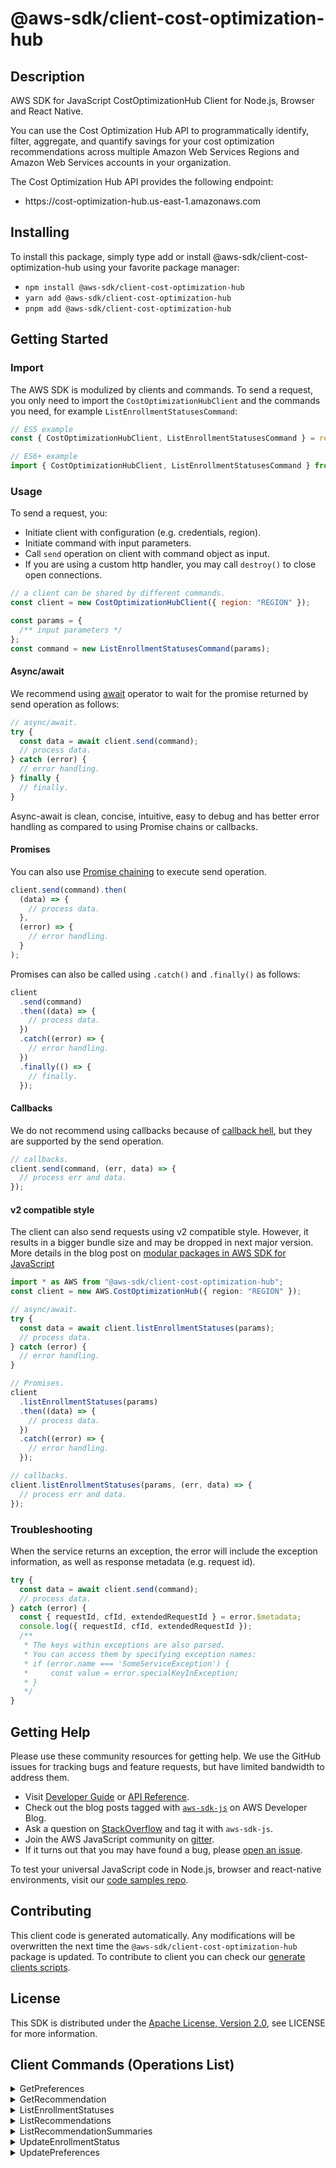 <!-- generated file, do not edit directly -->

# @aws-sdk/client-cost-optimization-hub

## Description

AWS SDK for JavaScript CostOptimizationHub Client for Node.js, Browser and React Native.

<p>You can use the Cost Optimization Hub API to programmatically identify, filter, aggregate, and quantify savings for your cost optimization recommendations across multiple Amazon Web Services Regions and Amazon Web Services accounts in your organization.</p> <p>The Cost Optimization Hub API provides the following endpoint:</p> <ul> <li> <p> https://cost-optimization-hub.us-east-1.amazonaws.com </p> </li> </ul>

## Installing

To install this package, simply type add or install @aws-sdk/client-cost-optimization-hub
using your favorite package manager:

- `npm install @aws-sdk/client-cost-optimization-hub`
- `yarn add @aws-sdk/client-cost-optimization-hub`
- `pnpm add @aws-sdk/client-cost-optimization-hub`

## Getting Started

### Import

The AWS SDK is modulized by clients and commands.
To send a request, you only need to import the `CostOptimizationHubClient` and
the commands you need, for example `ListEnrollmentStatusesCommand`:

```js
// ES5 example
const { CostOptimizationHubClient, ListEnrollmentStatusesCommand } = require("@aws-sdk/client-cost-optimization-hub");
```

```ts
// ES6+ example
import { CostOptimizationHubClient, ListEnrollmentStatusesCommand } from "@aws-sdk/client-cost-optimization-hub";
```

### Usage

To send a request, you:

- Initiate client with configuration (e.g. credentials, region).
- Initiate command with input parameters.
- Call `send` operation on client with command object as input.
- If you are using a custom http handler, you may call `destroy()` to close open connections.

```js
// a client can be shared by different commands.
const client = new CostOptimizationHubClient({ region: "REGION" });

const params = {
  /** input parameters */
};
const command = new ListEnrollmentStatusesCommand(params);
```

#### Async/await

We recommend using [await](https://developer.mozilla.org/en-US/docs/Web/JavaScript/Reference/Operators/await)
operator to wait for the promise returned by send operation as follows:

```js
// async/await.
try {
  const data = await client.send(command);
  // process data.
} catch (error) {
  // error handling.
} finally {
  // finally.
}
```

Async-await is clean, concise, intuitive, easy to debug and has better error handling
as compared to using Promise chains or callbacks.

#### Promises

You can also use [Promise chaining](https://developer.mozilla.org/en-US/docs/Web/JavaScript/Guide/Using_promises#chaining)
to execute send operation.

```js
client.send(command).then(
  (data) => {
    // process data.
  },
  (error) => {
    // error handling.
  }
);
```

Promises can also be called using `.catch()` and `.finally()` as follows:

```js
client
  .send(command)
  .then((data) => {
    // process data.
  })
  .catch((error) => {
    // error handling.
  })
  .finally(() => {
    // finally.
  });
```

#### Callbacks

We do not recommend using callbacks because of [callback hell](http://callbackhell.com/),
but they are supported by the send operation.

```js
// callbacks.
client.send(command, (err, data) => {
  // process err and data.
});
```

#### v2 compatible style

The client can also send requests using v2 compatible style.
However, it results in a bigger bundle size and may be dropped in next major version. More details in the blog post
on [modular packages in AWS SDK for JavaScript](https://aws.amazon.com/blogs/developer/modular-packages-in-aws-sdk-for-javascript/)

```ts
import * as AWS from "@aws-sdk/client-cost-optimization-hub";
const client = new AWS.CostOptimizationHub({ region: "REGION" });

// async/await.
try {
  const data = await client.listEnrollmentStatuses(params);
  // process data.
} catch (error) {
  // error handling.
}

// Promises.
client
  .listEnrollmentStatuses(params)
  .then((data) => {
    // process data.
  })
  .catch((error) => {
    // error handling.
  });

// callbacks.
client.listEnrollmentStatuses(params, (err, data) => {
  // process err and data.
});
```

### Troubleshooting

When the service returns an exception, the error will include the exception information,
as well as response metadata (e.g. request id).

```js
try {
  const data = await client.send(command);
  // process data.
} catch (error) {
  const { requestId, cfId, extendedRequestId } = error.$metadata;
  console.log({ requestId, cfId, extendedRequestId });
  /**
   * The keys within exceptions are also parsed.
   * You can access them by specifying exception names:
   * if (error.name === 'SomeServiceException') {
   *     const value = error.specialKeyInException;
   * }
   */
}
```

## Getting Help

Please use these community resources for getting help.
We use the GitHub issues for tracking bugs and feature requests, but have limited bandwidth to address them.

- Visit [Developer Guide](https://docs.aws.amazon.com/sdk-for-javascript/v3/developer-guide/welcome.html)
  or [API Reference](https://docs.aws.amazon.com/AWSJavaScriptSDK/v3/latest/index.html).
- Check out the blog posts tagged with [`aws-sdk-js`](https://aws.amazon.com/blogs/developer/tag/aws-sdk-js/)
  on AWS Developer Blog.
- Ask a question on [StackOverflow](https://stackoverflow.com/questions/tagged/aws-sdk-js) and tag it with `aws-sdk-js`.
- Join the AWS JavaScript community on [gitter](https://gitter.im/aws/aws-sdk-js-v3).
- If it turns out that you may have found a bug, please [open an issue](https://github.com/aws/aws-sdk-js-v3/issues/new/choose).

To test your universal JavaScript code in Node.js, browser and react-native environments,
visit our [code samples repo](https://github.com/aws-samples/aws-sdk-js-tests).

## Contributing

This client code is generated automatically. Any modifications will be overwritten the next time the `@aws-sdk/client-cost-optimization-hub` package is updated.
To contribute to client you can check our [generate clients scripts](https://github.com/aws/aws-sdk-js-v3/tree/main/scripts/generate-clients).

## License

This SDK is distributed under the
[Apache License, Version 2.0](http://www.apache.org/licenses/LICENSE-2.0),
see LICENSE for more information.

## Client Commands (Operations List)

<details>
<summary>
GetPreferences
</summary>

[Command API Reference](https://docs.aws.amazon.com/AWSJavaScriptSDK/v3/latest/client/cost-optimization-hub/command/GetPreferencesCommand/) / [Input](https://docs.aws.amazon.com/AWSJavaScriptSDK/v3/latest/Package/-aws-sdk-client-cost-optimization-hub/Interface/GetPreferencesCommandInput/) / [Output](https://docs.aws.amazon.com/AWSJavaScriptSDK/v3/latest/Package/-aws-sdk-client-cost-optimization-hub/Interface/GetPreferencesCommandOutput/)

</details>
<details>
<summary>
GetRecommendation
</summary>

[Command API Reference](https://docs.aws.amazon.com/AWSJavaScriptSDK/v3/latest/client/cost-optimization-hub/command/GetRecommendationCommand/) / [Input](https://docs.aws.amazon.com/AWSJavaScriptSDK/v3/latest/Package/-aws-sdk-client-cost-optimization-hub/Interface/GetRecommendationCommandInput/) / [Output](https://docs.aws.amazon.com/AWSJavaScriptSDK/v3/latest/Package/-aws-sdk-client-cost-optimization-hub/Interface/GetRecommendationCommandOutput/)

</details>
<details>
<summary>
ListEnrollmentStatuses
</summary>

[Command API Reference](https://docs.aws.amazon.com/AWSJavaScriptSDK/v3/latest/client/cost-optimization-hub/command/ListEnrollmentStatusesCommand/) / [Input](https://docs.aws.amazon.com/AWSJavaScriptSDK/v3/latest/Package/-aws-sdk-client-cost-optimization-hub/Interface/ListEnrollmentStatusesCommandInput/) / [Output](https://docs.aws.amazon.com/AWSJavaScriptSDK/v3/latest/Package/-aws-sdk-client-cost-optimization-hub/Interface/ListEnrollmentStatusesCommandOutput/)

</details>
<details>
<summary>
ListRecommendations
</summary>

[Command API Reference](https://docs.aws.amazon.com/AWSJavaScriptSDK/v3/latest/client/cost-optimization-hub/command/ListRecommendationsCommand/) / [Input](https://docs.aws.amazon.com/AWSJavaScriptSDK/v3/latest/Package/-aws-sdk-client-cost-optimization-hub/Interface/ListRecommendationsCommandInput/) / [Output](https://docs.aws.amazon.com/AWSJavaScriptSDK/v3/latest/Package/-aws-sdk-client-cost-optimization-hub/Interface/ListRecommendationsCommandOutput/)

</details>
<details>
<summary>
ListRecommendationSummaries
</summary>

[Command API Reference](https://docs.aws.amazon.com/AWSJavaScriptSDK/v3/latest/client/cost-optimization-hub/command/ListRecommendationSummariesCommand/) / [Input](https://docs.aws.amazon.com/AWSJavaScriptSDK/v3/latest/Package/-aws-sdk-client-cost-optimization-hub/Interface/ListRecommendationSummariesCommandInput/) / [Output](https://docs.aws.amazon.com/AWSJavaScriptSDK/v3/latest/Package/-aws-sdk-client-cost-optimization-hub/Interface/ListRecommendationSummariesCommandOutput/)

</details>
<details>
<summary>
UpdateEnrollmentStatus
</summary>

[Command API Reference](https://docs.aws.amazon.com/AWSJavaScriptSDK/v3/latest/client/cost-optimization-hub/command/UpdateEnrollmentStatusCommand/) / [Input](https://docs.aws.amazon.com/AWSJavaScriptSDK/v3/latest/Package/-aws-sdk-client-cost-optimization-hub/Interface/UpdateEnrollmentStatusCommandInput/) / [Output](https://docs.aws.amazon.com/AWSJavaScriptSDK/v3/latest/Package/-aws-sdk-client-cost-optimization-hub/Interface/UpdateEnrollmentStatusCommandOutput/)

</details>
<details>
<summary>
UpdatePreferences
</summary>

[Command API Reference](https://docs.aws.amazon.com/AWSJavaScriptSDK/v3/latest/client/cost-optimization-hub/command/UpdatePreferencesCommand/) / [Input](https://docs.aws.amazon.com/AWSJavaScriptSDK/v3/latest/Package/-aws-sdk-client-cost-optimization-hub/Interface/UpdatePreferencesCommandInput/) / [Output](https://docs.aws.amazon.com/AWSJavaScriptSDK/v3/latest/Package/-aws-sdk-client-cost-optimization-hub/Interface/UpdatePreferencesCommandOutput/)

</details>
